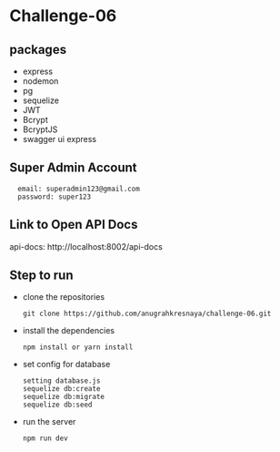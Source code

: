 # Challenge-06

## packages
- express
- nodemon
- pg
- sequelize
- JWT
- Bcrypt
- BcryptJS
- swagger ui express

## Super Admin Account
```
  email: superadmin123@gmail.com
  password: super123
```
## Link to Open API Docs
api-docs: http://localhost:8002/api-docs

## Step to run
- clone the repositories
  ```
  git clone https://github.com/anugrahkresnaya/challenge-06.git
  ```
- install the dependencies
  ```
  npm install or yarn install
  ```
- set config for database
  ```
  setting database.js
  sequelize db:create
  sequelize db:migrate
  sequelize db:seed
  ```
- run the server
  ```
  npm run dev
  ```
